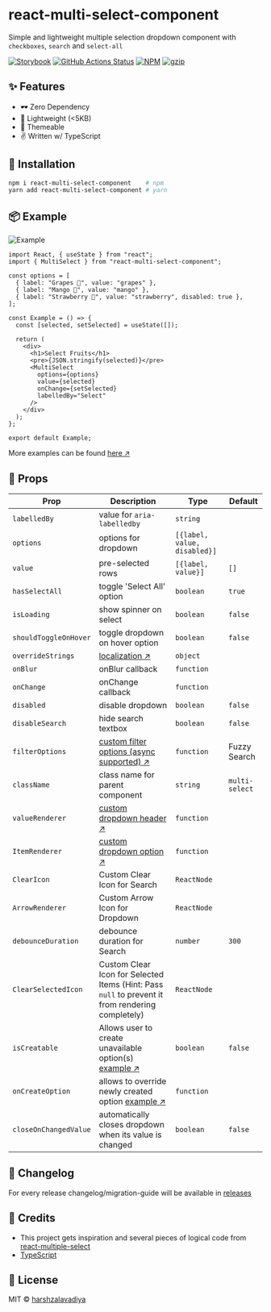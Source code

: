 # react-multi-select-component

Simple and lightweight multiple selection dropdown component with `checkboxes`, `search` and `select-all`

[![Storybook](https://cdn.jsdelivr.net/gh/storybookjs/brand@master/badge/badge-storybook.svg)](https://react-multi-select-component.pages.dev/)
[![GitHub Actions Status](https://github.com/hc-oss/react-multi-select-component/workflows/NodeJS/badge.svg)](https://github.com/hc-oss/react-multi-select-component/actions)
[![NPM](https://img.shields.io/npm/v/react-multi-select-component.svg)](https://npm.im/react-multi-select-component)
[![gzip](https://badgen.net/bundlephobia/minzip/react-multi-select-component@latest)](https://bundlephobia.com/result?p=react-multi-select-component@latest)

## ✨ Features

- 🕶 Zero Dependency
- 🍃 Lightweight (<5KB)
- 💅 Themeable
- ✌ Written w/ TypeScript

## 🔧 Installation

```bash
npm i react-multi-select-component    # npm
yarn add react-multi-select-component # yarn
```

## 📦 Example

![Example](https://user-images.githubusercontent.com/5774849/150685427-6025d7d3-ddfc-4787-a856-241c4cc100cb.gif)

```tsx
import React, { useState } from "react";
import { MultiSelect } from "react-multi-select-component";

const options = [
  { label: "Grapes 🍇", value: "grapes" },
  { label: "Mango 🥭", value: "mango" },
  { label: "Strawberry 🍓", value: "strawberry", disabled: true },
];

const Example = () => {
  const [selected, setSelected] = useState([]);

  return (
    <div>
      <h1>Select Fruits</h1>
      <pre>{JSON.stringify(selected)}</pre>
      <MultiSelect
        options={options}
        value={selected}
        onChange={setSelected}
        labelledBy="Select"
      />
    </div>
  );
};

export default Example;
```

More examples can be found [here ↗](https://react-multi-select-component.pages.dev/)

## 👀 Props

| Prop                  | Description                                                                                                                                       | Type                         | Default        |
| --------------------- | ------------------------------------------------------------------------------------------------------------------------------------------------- | ---------------------------- | -------------- |
| `labelledBy`          | value for `aria-labelledby`                                                                                                                       | `string`                     |                |
| `options`             | options for dropdown                                                                                                                              | `[{label, value, disabled}]` |                |
| `value`               | pre-selected rows                                                                                                                                 | `[{label, value}]`           | `[]`           |
| `hasSelectAll`        | toggle 'Select All' option                                                                                                                        | `boolean`                    | `true`         |
| `isLoading`           | show spinner on select                                                                                                                            | `boolean`                    | `false`        |
| `shouldToggleOnHover` | toggle dropdown on hover option                                                                                                                   | `boolean`                    | `false`        |
| `overrideStrings`     | [localization ↗](stories/recipes/localization.stories.mdx)                                                                                                    | `object`                     |                |
| `onBlur`              | onBlur callback                                                                                                                                   | `function`                   |                |
| `onChange`            | onChange callback                                                                                                                                 | `function`                   |                |
| `disabled`            | disable dropdown                                                                                                                                  | `boolean`                    | `false`        |
| `disableSearch`       | hide search textbox                                                                                                                               | `boolean`                    | `false`        |
| `filterOptions`       | [custom filter options (async supported) ↗](stories/recipes/custom-filter.stories.mdx)                                                                        | `function`                   | Fuzzy Search   |
| `className`           | class name for parent component                                                                                                                   | `string`                     | `multi-select` |
| `valueRenderer`       | [custom dropdown header ↗](stories/recipes/custom-value.stories.mdx)                                                                                          | `function`                   |                |
| `ItemRenderer`        | [custom dropdown option ↗](stories/recipes/custom-item.stories.mdx)                                                                                           | `function`                   |                |
| `ClearIcon`           | Custom Clear Icon for Search                                                                                                                      | `ReactNode`                  |                |
| `ArrowRenderer`       | Custom Arrow Icon for Dropdown                                                                                                                    | `ReactNode`                  |                |
| `debounceDuration`    | debounce duration for Search                                                                                                                       | `number`                     | `300`          |
| `ClearSelectedIcon`   | Custom Clear Icon for Selected Items (Hint: Pass `null` to prevent it from rendering completely)                                                  | `ReactNode`                  |                |
| `isCreatable`         | Allows user to create unavailable option(s) [example ↗](https://react-multi-select-component.pages.dev/?path=/story/creatable--creatable-default) | `boolean`                    | `false`        |
| `onCreateOption`      | allows to override newly created option [example ↗](https://react-multi-select-component.pages.dev/?path=/story/creatable--creatable-custom)      | `function`                   |                |
| `closeOnChangedValue` | automatically closes dropdown when its value is changed                                                                                           | `boolean`                    | `false`        |

## 📝 Changelog

For every release changelog/migration-guide will be available in [releases](https://github.com/hc-oss/react-multi-select-component/releases)

## 🤠 Credits

- This project gets inspiration and several pieces of logical code from [react-multiple-select](https://github.com/Khan/react-multi-select/)
- [TypeScript](https://github.com/microsoft/typescript)

## 📜 License

MIT &copy; [harshzalavadiya](https://github.com/harshzalavadiya)
